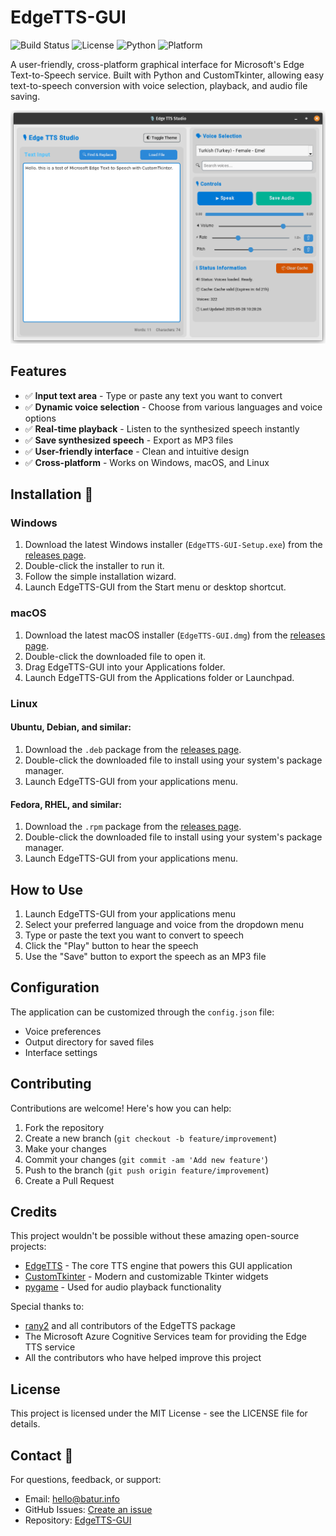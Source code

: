 # EdgeTTS-GUI

![Build Status](https://img.shields.io/badge/build-passing-brightgreen) 
![License](https://img.shields.io/badge/license-MIT-blue)
![Python](https://img.shields.io/badge/python-3.8+-blue.svg)
![Platform](https://img.shields.io/badge/platform-Windows%20%7C%20macOS%20%7C%20Linux-lightgrey)

A user-friendly, cross-platform graphical interface for Microsoft's Edge Text-to-Speech service. Built with Python and CustomTkinter, allowing easy text-to-speech conversion with voice selection, playback, and audio file saving.

![EdgeTTS-GUI Screenshot](screenshot.png)

## Features

- ✅ **Input text area** - Type or paste any text you want to convert
- ✅ **Dynamic voice selection** - Choose from various languages and voice options
- ✅ **Real-time playback** - Listen to the synthesized speech instantly
- ✅ **Save synthesized speech** - Export as MP3 files
- ✅ **User-friendly interface** - Clean and intuitive design
- ✅ **Cross-platform** - Works on Windows, macOS, and Linux

## Installation 🔧

### Windows
1. Download the latest Windows installer (`EdgeTTS-GUI-Setup.exe`) from the [releases page](https://github.com/baturkacamak/EdgeTTS-GUI/releases).
2. Double-click the installer to run it.
3. Follow the simple installation wizard.
4. Launch EdgeTTS-GUI from the Start menu or desktop shortcut.

### macOS
1. Download the latest macOS installer (`EdgeTTS-GUI.dmg`) from the [releases page](https://github.com/baturkacamak/EdgeTTS-GUI/releases).
2. Double-click the downloaded file to open it.
3. Drag EdgeTTS-GUI into your Applications folder.
4. Launch EdgeTTS-GUI from the Applications folder or Launchpad.

### Linux
#### Ubuntu, Debian, and similar:
1. Download the `.deb` package from the [releases page](https://github.com/baturkacamak/EdgeTTS-GUI/releases).
2. Double-click the downloaded file to install using your system's package manager.
3. Launch EdgeTTS-GUI from your applications menu.

#### Fedora, RHEL, and similar:
1. Download the `.rpm` package from the [releases page](https://github.com/baturkacamak/EdgeTTS-GUI/releases).
2. Double-click the downloaded file to install using your system's package manager.
3. Launch EdgeTTS-GUI from your applications menu.

## How to Use

1. Launch EdgeTTS-GUI from your applications menu
2. Select your preferred language and voice from the dropdown menu
3. Type or paste the text you want to convert to speech
4. Click the "Play" button to hear the speech
5. Use the "Save" button to export the speech as an MP3 file

## Configuration

The application can be customized through the `config.json` file:
- Voice preferences
- Output directory for saved files
- Interface settings

## Contributing

Contributions are welcome! Here's how you can help:

1. Fork the repository
2. Create a new branch (`git checkout -b feature/improvement`)
3. Make your changes
4. Commit your changes (`git commit -am 'Add new feature'`)
5. Push to the branch (`git push origin feature/improvement`)
6. Create a Pull Request

## Credits

This project wouldn't be possible without these amazing open-source projects:

- [EdgeTTS](https://github.com/rany2/edge-tts) - The core TTS engine that powers this GUI application
- [CustomTkinter](https://github.com/TomSchimansky/CustomTkinter) - Modern and customizable Tkinter widgets
- [pygame](https://github.com/pygame/pygame) - Used for audio playback functionality

Special thanks to:
- [rany2](https://github.com/rany2) and all contributors of the EdgeTTS package
- The Microsoft Azure Cognitive Services team for providing the Edge TTS service
- All the contributors who have helped improve this project

## License

This project is licensed under the MIT License - see the LICENSE file for details.

## Contact 📧

For questions, feedback, or support:
- Email: [hello@batur.info](mailto:hello@batur.info)
- GitHub Issues: [Create an issue](https://github.com/baturkacamak/EdgeTTS-GUI/issues)
- Repository: [EdgeTTS-GUI](https://github.com/baturkacamak/EdgeTTS-GUI)